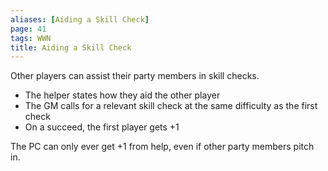 ```yaml
---
aliases: [Aiding a Skill Check]
page: 41
tags: WWN
title: Aiding a Skill Check
---
```

Other players can assist their party members in skill checks. 

- The helper states how they aid the other player
- The GM calls for a relevant skill check at the same difficulty as the first check
- On a succeed, the first player gets +1

The PC can only ever get +1 from help, even if other party members pitch in.

